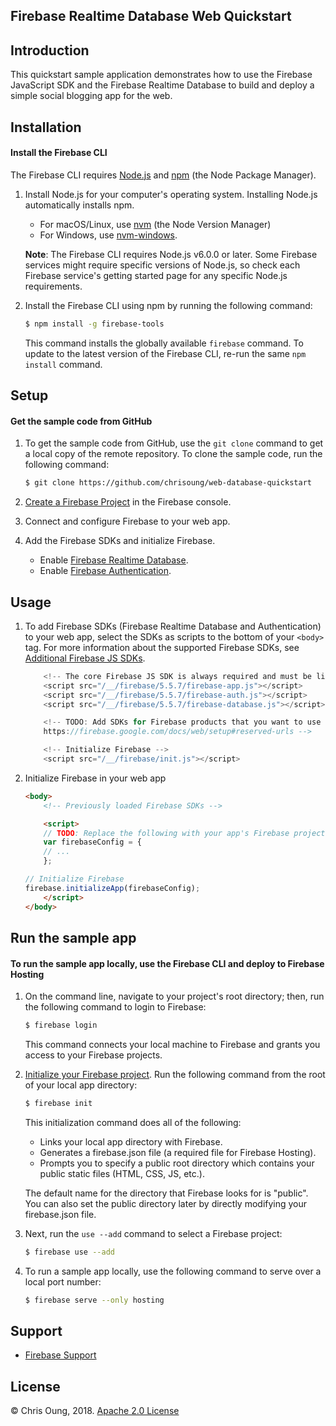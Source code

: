 Firebase Realtime Database Web Quickstart
-----------------------------------------

Introduction
------------
This quickstart sample application demonstrates how to use the Firebase JavaScript SDK and the Firebase Realtime Database to build and deploy a simple social blogging app for the web.

Installation
------------
#### Install the Firebase CLI

The Firebase CLI requires [Node.js](http://nodejs.org/) and [npm](https://npmjs.org/) (the Node Package Manager).

  1. Install Node.js for your computer's operating system. Installing Node.js automatically installs npm.
        - For macOS/Linux, use [nvm](https://github.com/nvm-sh/nvm/blob/master/README.md) (the Node Version Manager)
        - For Windows, use [nvm-windows](https://github.com/coreybutler/nvm-windows).

      **Note**: The Firebase CLI requires Node.js v6.0.0 or later. Some Firebase services might require specific versions of Node.js, so check each Firebase service's getting started page for any specific Node.js requirements.

  2. Install the Firebase CLI using npm by running the following command:

      ```bash
      $ npm install -g firebase-tools
      ```

      This command installs the globally available `firebase` command. To update to the latest version of the Firebase CLI, re-run the same `npm install` command.

Setup
-----
#### Get the sample code from GitHub
1. To get the sample code from GitHub, use the `git clone` command to get a local copy of the remote repository. To clone the sample code, run the following command:

    ```bash
    $ git clone https://github.com/chrisoung/web-database-quickstart
    ```
    
2. [Create a Firebase Project](https://console.firebase.google.com) in the Firebase console.
3. Connect and configure Firebase to your web app.
4. Add the Firebase SDKs and initialize Firebase.
      - Enable [Firebase Realtime Database](https://firebase.google.com/products/realtime-database/?authuser=0).
      - Enable [Firebase Authentication](https://firebase.google.com/docs/auth?authuser=0).

Usage
-----

1. To add Firebase SDKs (Firebase Realtime Database and Authentication) to your web app, select the SDKs as scripts to the bottom of your `<body>` tag. For more information about the supported Firebase SDKs, see [Additional Firebase JS SDKs](https://firebase.google.com/docs/web/setup?authuser=0#available-libraries).
  
    ```javascript
        <!-- The core Firebase JS SDK is always required and must be listed first -->
        <script src="/__/firebase/5.5.7/firebase-app.js"></script>
        <script src="/__/firebase/5.5.7/firebase-auth.js"></script>
        <script src="/__/firebase/5.5.7/firebase-database.js"></script>

        <!-- TODO: Add SDKs for Firebase products that you want to use
        https://firebase.google.com/docs/web/setup#reserved-urls -->

        <!-- Initialize Firebase -->
        <script src="/__/firebase/init.js"></script>
    ```

2. Initialize Firebase in your web app

    ```html
    <body>
        <!-- Previously loaded Firebase SDKs -->

        <script>
        // TODO: Replace the following with your app's Firebase project configuration
        var firebaseConfig = {
        // ...
        };

    // Initialize Firebase
    firebase.initializeApp(firebaseConfig);
        </script>
    </body>
    ```

Run the sample app
---------------
#### To run the sample app locally, use the Firebase CLI and deploy to Firebase Hosting

1. On the command line, navigate to your project's root directory; then, run the following command to login to Firebase:

    ```bash
    $ firebase login
   ```
   This command connects your local machine to Firebase and grants you access to your Firebase projects.

2. [Initialize your Firebase project](https://firebase.google.com/docs/hosting/quickstart?authuser=0#initialize). Run the following command from the root of your local app directory:
    ```bash
    $ firebase init
    ```
    This initialization command does all of the following:
    - Links your local app directory with Firebase.
    - Generates a firebase.json file (a required file for Firebase Hosting).
    - Prompts you to specify a public root directory which contains your public static files (HTML, CSS, JS, etc.).

    The default name for the directory that Firebase looks for is "public". You can also set the public directory later by directly modifying your firebase.json file. 


3. Next, run the `use --add` command to select a Firebase project: 
 
    ```bash
    $ firebase use --add
    ``` 
 
4. To run a sample app locally, use the following command to serve over a local port number: 

    ```bash
    $ firebase serve --only hosting
    ```

Support
-------

- [Firebase Support](https://firebase.google.com/support/)

License
-------
© Chris Oung, 2018. [Apache 2.0 License](../LICENSE)
